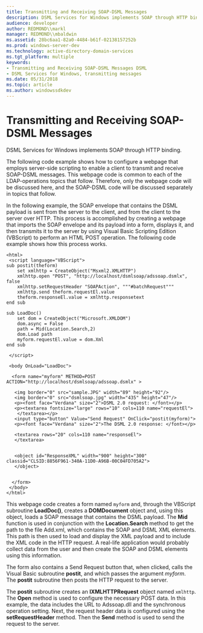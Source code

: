 ```yaml
---
title: Transmitting and Receiving SOAP-DSML Messages
description: DSML Services for Windows implements SOAP through HTTP binding.
audience: developer
author: REDMOND\\markl
manager: REDMOND\\mbaldwin
ms.assetid: 28bc6aa1-82a0-4484-b61f-02138157252b
ms.prod: windows-server-dev
ms.technology: active-directory-domain-services
ms.tgt_platform: multiple
keywords:
- Transmitting and Receiving SOAP-DSML Messages DSML
- DSML Services for Windows, transmitting messages
ms.date: 05/31/2018
ms.topic: article
ms.author: windowssdkdev
---
```


# Transmitting and Receiving SOAP-DSML Messages

DSML Services for Windows implements SOAP through HTTP binding.

The following code example shows how to configure a webpage that employs server-side scripting to enable a client to transmit and receive SOAP-DSML messages. This webpage code is common to each of the LDAP-operations topics that follow. Therefore, only the webpage code will be discussed here, and the SOAP-DSML code will be discussed separately in topics that follow.

In the following example, the SOAP envelope that contains the DSML payload is sent from the server to the client, and from the client to the server over HTTP. This process is accomplished by creating a webpage that imports the SOAP envelope and its payload into a form, displays it, and then transmits it to the server by using Visual Basic Scripting Edition (VBScript) to perform an HTML POST operation. The following code example shows how this process works.


```VB
<html>
 <script language="VBScript">
sub postit(theform)
    set xmlhttp = CreateObject("Msxml2.XMLHTTP")
    xmlhttp.open "POST", "http://localhost/dsmlsoap/adssoap.dsmlx", false
    xmlhttp.setRequestHeader "SOAPAction", """#batchRequest"""
    xmlhttp.send theform.requestEl.value
    theform.responseEl.value = xmlhttp.responsetext
end sub

sub LoadDoc()
    set dom = CreateObject("Microsoft.XMLDOM")
    dom.async = False
    path = Mid(Location.Search,2)
    dom.Load path
    myform.requestEl.value = dom.Xml
end sub

 </script>

 <body OnLoad="LoadDoc">

  <form name="myform" METHOD=POST ACTION="http://localhost/dsmlsoap/adssoap.dsmlx" >

   <img border="0" src="sample.JPG" width="89" height="92"/> 
   <img border="0" src="dsmlsoap.jpg" width="435" height="47"/>
   <p><font face="Verdana" size="2">DSML 2.0 request: </font></p>
   <p><textarea fontsize="large" rows="10" cols=110 name="requestEl">
    </textarea></p>
   <input type="button" Value="Send Request" OnClick="postit(myform)">
   <p><font face="Verdana" size="2">The DSML 2.0 response: </font></p>

   <textarea rows="20" cols=110 name="responseEl">
   </textarea>


   <object id="ResponseXML" width="900" height="300" classid="CLSID:8856F961-340A-11D0-A96B-00C04FD705A2">
   </object>


  </form>
 </body>
</html>
```



This webpage code creates a form named `myform` and, through the VBScript subroutine **LoadDoc()**, creates a **DOMDocument** object and, using this object, loads a SOAP message that contains the DSML payload. The **Mid** function is used in conjunction with the **Location.Search** method to get the path to the file Add.xml, which contains the SOAP and DSML XML elements. This path is then used to load and display the XML payload and to include the XML code in the HTTP request. A real-life application would probably collect data from the user and then create the SOAP and DSML elements using this information.

The form also contains a Send Request button that, when clicked, calls the Visual Basic subroutine **postit**, and which passes the argument *myform*. The **postit** subroutine then posts the HTTP request to the server.

The **postit** subroutine creates an **IXMLHTTPRequest** object named `xmlhttp`. The **Open** method is used to configure the necessary POST data. In this example, the data includes the URL to Adssoap.dll and the synchronous operation setting. Next, the request header data is configured using the **setRequestHeader** method. Then the **Send** method is used to send the request to the server.

 

 




